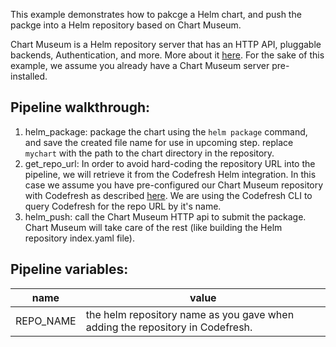This example demonstrates how to pakcge a Helm chart, and push the packge into a Helm repository based on Chart Museum.  

Chart Museum is a Helm repository server that has an HTTP API, pluggable backends, Authentication, and more. More about it [here](https://github.com/kubernetes-helm/chartmuseum).
For the sake of this example, we assume you already have a Chart Museum server pre-installed.

## Pipeline walkthrough:

1. helm_package: package the chart using the `helm package` command, and save the created file name for use in upcoming step. replace `mychart` with the path to the chart directory in the repository.
2. get_repo_url: In order to avoid hard-coding the repository URL into the pipeline, we will retrieve it from the Codefresh Helm integration. In this case we assume you have pre-configured our Chart Museum repository with Codefresh as described [here](https://docs.codefresh.io/v1.0/docs/add-helm-repository). We are using the Codefresh CLI to query Codefresh for the repo URL by it's name.
3. helm_push: call the Chart Museum HTTP api to submit the package. Chart Museum will take care of the rest (like building the Helm repository index.yaml file).

## Pipeline variables:

name | value
---|---
REPO_NAME|the helm repository name as you gave when adding the repository in Codefresh.